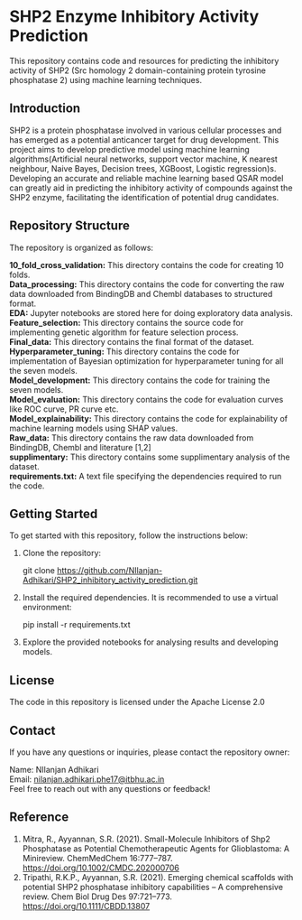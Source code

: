 # SHP2 Enzyme Inhibitory Activity Prediction

This repository contains code and resources for predicting the inhibitory activity of SHP2 (Src homology 2 domain-containing protein tyrosine phosphatase 2) using machine learning techniques.

## Introduction
SHP2 is a protein phosphatase involved in various cellular processes and has emerged as a potential anticancer target for drug development. This project aims to develop predictive model using machine learning algorithms(Artificial neural networks, support vector machine, K nearest neighbour, Naive Bayes, Decision trees, XGBoost, Logistic regression)s. Developing an accurate and reliable machine learning based QSAR model can greatly aid in predicting the inhibitory activity of compounds against the SHP2 enzyme, facilitating the identification of potential drug candidates.

## Repository Structure
The repository is organized as follows:<br>

<b>10_fold_cross_validation:</b> This directory contains the code for creating 10 folds.<br>
<b>Data_processing:</b> This directory contains the code for converting the raw data downloaded from BindingDB and Chembl databases to structured format.<br>
<b>EDA:</b> Jupyter notebooks are stored here for doing exploratory data analysis.<br>
<b>Feature_selection:</b> This directory contains the source code for implementing genetic algorithm for feature selection process.<br>
<b>Final_data:</b> This directory contains the final format of the dataset.<br>
<b>Hyperparameter_tuning:</b> This directory contains the code for implementation of Bayesian optimization for hyperparameter tuning for all the seven models.<br>
<b>Model_development:</b> This directory contains the code for training the seven models.<br>
<b>Model_evaluation:</b> This directory contains the code for evaluation curves like ROC curve, PR curve etc.<br>
<b>Model_explainability:</b> This directory contains the code for explainability of machine learning models using SHAP values.<br>
<b>Raw_data:</b> This directory contains the raw data downloaded from BindingDB, Chembl and literature [1,2]<br>
<b>supplimentary:</b> This directory contains some supplimentary analysis of the dataset.<br>
<b>requirements.txt:</b> A text file specifying the dependencies required to run the code.<br>

## Getting Started
To get started with this repository, follow the instructions below:

1. Clone the repository:

     git clone https://github.com/NIlanjan-Adhikari/SHP2_inhibitory_activity_prediction.git

2. Install the required dependencies. It is recommended to use a virtual environment:
   
    pip install -r requirements.txt

4. Explore the provided notebooks for analysing results and developing models.

## License
The code in this repository is licensed under the Apache License 2.0

## Contact
If you have any questions or inquiries, please contact the repository owner:

Name: NIlanjan Adhikari<br>
Email: nilanjan.adhikari.phe17@itbhu.ac.in<br>
Feel free to reach out with any questions or feedback!

## Reference
1. Mitra, R., Ayyannan, S.R. (2021). Small-Molecule Inhibitors of Shp2 Phosphatase as Potential Chemotherapeutic Agents for Glioblastoma: A Minireview. ChemMedChem 16:777–787. https://doi.org/10.1002/CMDC.202000706
2. Tripathi, R.K.P., Ayyannan, S.R. (2021). Emerging chemical scaffolds with potential SHP2 phosphatase inhibitory capabilities – A comprehensive review. Chem Biol Drug Des 97:721–773. https://doi.org/10.1111/CBDD.13807
